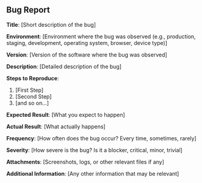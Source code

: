 ## Bug Report

**Title**: [Short description of the bug]

**Environment**: [Environment where the bug was observed (e.g., production, staging, development, operating system, browser, device type)]

**Version**: [Version of the software where the bug was observed]

**Description**: [Detailed description of the bug]

**Steps to Reproduce**:
1. [First Step]
2. [Second Step]
3. [and so on...]

**Expected Result**: [What you expect to happen]

**Actual Result**: [What actually happens]

**Frequency**: [How often does the bug occur? Every time, sometimes, rarely]

**Severity**: [How severe is the bug? Is it a blocker, critical, minor, trivial]

**Attachments**: [Screenshots, logs, or other relevant files if any]

**Additional Information**: [Any other information that may be relevant]